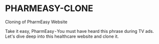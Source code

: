 # PHARMEASY-CLONE

Cloning of PharmEasy Website

Take it easy, PharmEasy - You must have heard this phrase during TV ads. Let's dive deep into this healthcare website and clone it.
